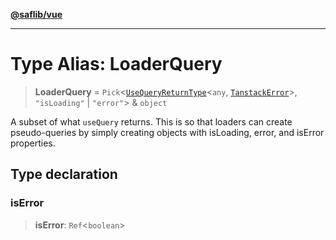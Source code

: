 [**@saflib/vue**](../../../index.md)

***

# Type Alias: LoaderQuery

> **LoaderQuery** = `Pick`\<[`UseQueryReturnType`](../testing/type-aliases/UseQueryReturnType.md)\<`any`, [`TanstackError`](../tanstack/classes/TanstackError.md)\>, `"isLoading"` \| `"error"`\> & `object`

A subset of what `useQuery` returns. This is so that loaders can create pseudo-queries by simply creating objects with isLoading, error, and isError properties.

## Type declaration

### isError

> **isError**: `Ref`\<`boolean`\>
